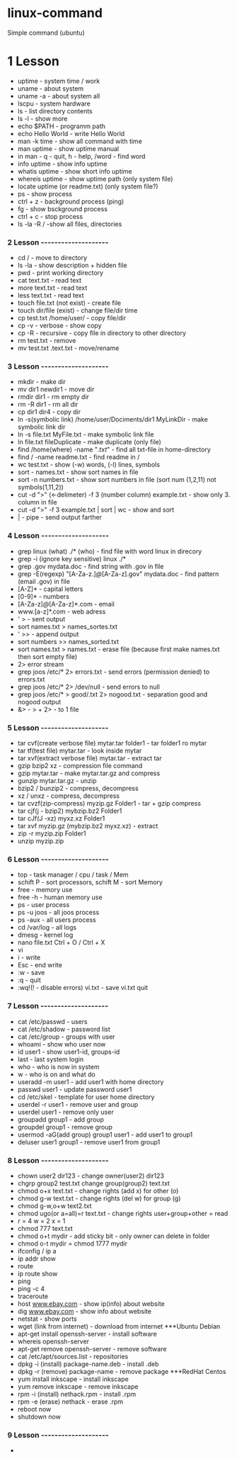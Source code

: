 # linux-command
Simple command (ubuntu)

# 1 Lesson

- uptime - system time / work
- uname - about system
- uname -a - about system all
- lscpu - system hardware
- ls - list directory contents
- ls -l - show more
- echo $PATH - programm path
- echo Hello World - write Hello World
- man -k time - show all command with time
- man uptime - show uptime manual
- in man - q - quit, h - help, /word - find word
- info uptime - show info uptime
- whatis uptime - show short info uptime
- whereis uptime - show uptime path (only system file)
- locate uptime (or readme.txt) (only system file?)
- ps - show process
- ctrl + z - background process (ping)
- fg - show bsckground process
- ctrl + c - stop process
- ls -la -R / -show all files, directories

### 2 Lesson --------------------

- cd / - move to directory
- ls -la - show description + hidden file
- pwd - print working directory
- cat text.txt - read text
- more text.txt - read text
- less text.txt - read text
- touch file.txt (not exist) - create file
- touch dir/file (exist) - change file/dir time
- cp test.txt /home/user/ - copy file/dir
- cp -v - verbose - show copy
- cp -R - recursive - copy file in directory to other directory
- rm test.txt - remove
- mv test.txt .text.txt - move/rename

### 3 Lesson --------------------

- mkdir - make dir
- mv dir1 newdir1 - move dir
- rmdir dir1 - rm empty dir
- rm -R dir1 - rm all dir
- cp dir1 dir4 - copy dir
- ln -s(symbolic link) /home/user/Dociments/dir1 MyLinkDir - make symbolic link dir
- ln -s file.txt MyFile.txt - make symbolic link file 
- ln file.txt fileDuplicate - make duplicate (only file)
- find /home(where) -name "*.txt*" -  find all txt-file in home-directory
- find / -name readme.txt - find readme in /
- wc test.txt - show (-w) words, (-l) lines, symbols
- sort - names.txt - show sort names in file
- sort -n numbers.txt - show sort numbers in file (sort num (1,2,11) not symbols(1,11,2))
- cut -d ">" (<-delimeter) -f 3 (number column) example.txt - show only 3. column in file
- cut -d ">" -f 3 example.txt | sort | wc - show and sort
- | - pipe - send output farther

### 4 Lesson --------------------

- grep linux (what) ./* (who) - find file with word linux in direcory
- grep -i (ignore key sensitive) linux ./*
- grep .gov mydata.doc - find string with .gov in file
- grep -E(regexp) "[A-Za-z\.]*@*[A-Za-z].gov" mydata.doc - find pattern (email .gov) in file
- [A-Z]* - capital letters
- [0-9]* - numbers
- [A-Za-z]*@*[A-Za-z]*.com - email
- www\.[a-z]*\.com - web adress
- ' > - sent output
- sort names.txt > names_sortes.txt
- ' >> - append output
- sort numbers >> names_sorted.txt
- sort names.txt > names.txt - erase file (because first make names.txt then sort empty file)
- 2> error stream
- grep joos /etc/* 2> errors.txt - send errors (permission denied) to errors.txt
- grep joos /etc/* 2> /dev/null - send errors to null
- grep joos /etc/* > good/.txt 2> nogood.txt - separation good and nogood output
- &> - > + 2> - to 1 file

### 5 Lesson --------------------

- tar cvf(create verbose file) mytar.tar folder1 - tar folder1 ro mytar
- tar tf(test file) mytar.tar - look inside mytar
- tar xvf(extract verbose file) mytar.tar - extract tar
- gzip  bzip2 xz - compression file command
- gzip mytar.tar - make mytar.tar.gz and compress
- gunzip mytar.tar.gz - unzip
- bzip2 / bunzip2 - compress, decompress
- xz / unxz - compress, decompress
- tar cvzf(zip-compress) myzip.gz Folder1 - tar + gzip compress
- tar cjf(j - bzip2) mybzip.bz2 Folder1
- tar cJf(J -xz) myxz.xz Folder1
- tar xvf myzip.gz (mybzip.bz2 myxz.xz) - extract
- zip -r myzip.zip Folder1
- unzip myzip.zip

### 6 Lesson --------------------

- top - task manager / cpu / task / Mem
- schift P - sort processors, schift M - sort Memory
- free - memory use
- free -h - human memory use
- ps - user process
- ps -u joos - all joos process
- ps -aux - all users process
- cd /var/log - all logs
- dmesg - kernel log
- nano file.txt  Ctrl + O / Ctrl +  X
- vi
- i - write
- Esc - end write
- :w - save
- :q - quit
- :wq!(! - disable errors) vi.txt - save vi.txt quit

### 7 Lesson --------------------

- cat /etc/passwd - users
- cat /etc/shadow - password list
- cat /etc/group - groups with user
- whoami - show who user now
- id user1 - show user1-id, groups-id
- last - last system login
- who - who is now in system
- w - who is on and what do
- useradd -m user1 - add user1 with home directory
- passwd user1 - update password user1
- cd /etc/skel - template for user home directory
- userdel -r user1 - remove user and group
- userdel user1 - remove only user
- groupadd group1 - add group
- groupdel group1 - remove group
- usermod -aG(add group) group1 user1 - add user1 to group1
- deluser user1 group1 - remove user1 from group1

### 8 Lesson --------------------

- chown user2 dir123 - change owner(user2) dir123
- chgrp group2 test.txt change group(group2) text.txt
- chmod o+x text.txt - change rights (add x) for other (o)
- chmod g-w text.txt - change rights (del w) for group (g)
- chmod g-w,o+w text2.txt
- chmod ugo(or a=all)=r text.txt - change rights user+group+other = read
- r = 4 w = 2 x = 1
- chmod 777 text.txt
- chmod o+t mydir - add sticky bit - only owner can delete in folder
- chmod o-t mydir = chmod 1777 mydir
- ifconfig / ip a
- ip addr show
- route
- ip route show
- ping
- ping -c 4
- traceroute
- host www.ebay.com - show ip(info) about website
- dig www.ebay.com - show info about website
- netstat - show ports
- wget (link from internet) - download from internet
***Ubuntu Debian
- apt-get install openssh-server - install software
- whereis openssh-server
- apt-get remove openssh-server - remove software
- cat /etc/apt/sources.list - repositories
- dpkg -i (install) package-name.deb - install .deb
- dpkg -r (remove) package-name - remove package
***RedHat Centos
- yum install inkscape - install inkscape
- yum remove inkscape - remove inkscape
- rpm -i (install) nethack.rpm - install .rpm
- rpm -e (erase) nethack - erase .rpm
- reboot now
- shutdown now

### 9 Lesson --------------------

- 
